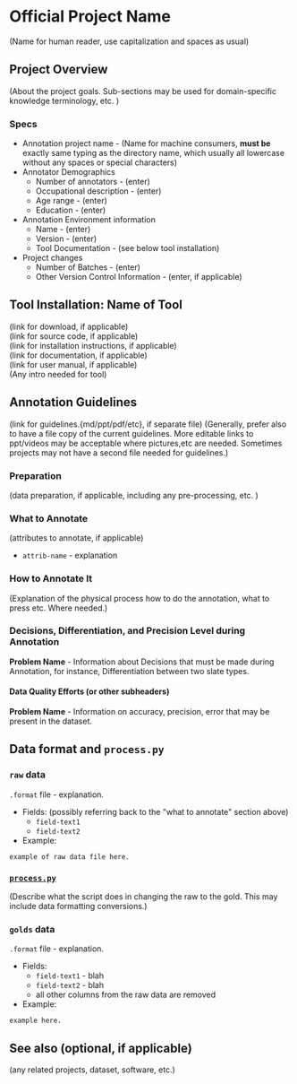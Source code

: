 # Official Project Name 
(Name for human reader, use capitalization and spaces as usual)

## Project Overview
(About the project goals. Sub-sections may be used for domain-specific knowledge terminology, etc. )

### Specs
* Annotation project name - (Name for machine consumers, **must be** exactly same typing as the directory name, which usually all lowercase without any spaces or special characters)
* Annotator Demographics
    * Number of annotators - (enter)
    * Occupational description - (enter)
    * Age range - (enter)
    * Education - (enter)
* Annotation Environment information
    * Name - (enter)
    * Version - (enter)
    * Tool Documentation - (see below tool installation)
* Project changes
    * Number of Batches - (enter)
    * Other Version Control Information - (enter, if applicable)

## Tool Installation: Name of Tool
(link for download, if applicable)  
(link for source code, if applicable)  
(link for installation instructions, if applicable)  
(link for documentation, if applicable)  
(link for user manual, if applicable)  
(Any intro needed for tool)  
  
## Annotation Guidelines
(link for guidelines.{md/ppt/pdf/etc}, if separate file)
(Generally, prefer also to have a file copy of the current guidelines. More editable links to ppt/videos may be acceptable where pictures,etc are needed. Sometimes projects may not have a second file needed for guidelines.)

### Preparation
(data preparation, if applicable, including any pre-processing, etc. )

### What to Annotate
(attributes to annotate, if applicable)
* `attrib-name` - explanation

### How to Annotate It
(Explanation of the physical process how to do the annotation, what to press etc. Where needed.)

### Decisions, Differentiation, and Precision Level during Annotation
**Problem  Name** - Information about Decisions that must be made during Annotation, for instance, Differentiation between two slate types. 
#### Data Quality Efforts (or other subheaders)
**Problem  Name** - Information on accuracy, precision, error that may be present in the dataset.

## Data format and `process.py`

### `raw` data
`.format` file - explanation.
* Fields: (possibly referring back to the "what to annotate" section above)
    * `field-text1`
    * `field-text2`
* Example:
```
example of raw data file here. 
```

### [`process.py`](process.py)
(Describe what the script does in changing the raw to the gold. This may include data formatting conversions.)

### `golds` data
`.format` file - explanation.  
* Fields:
    * `field-text1` - blah
    * `field-text2` - blah
    * all other columns from the raw data are removed
* Example:
```
example here. 
```

## See also (optional, if applicable)
(any related projects, dataset, software, etc.)
